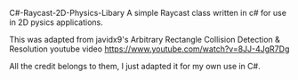 C#-Raycast-2D-Physics-Libary
A simple Raycast class written in c# for use in 2D pysics applications.

This was adapted from javidx9's Arbitrary Rectangle Collision Detection & Resolution youtube video
https://www.youtube.com/watch?v=8JJ-4JgR7Dg

All the credit belongs to them, I just adapted it for my own use in C#.


